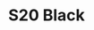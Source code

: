 ---
title: S20 Black
permalink: "/teams/black-3"
teamslug: black-3
members:
- JC Adams (Captain)
- Dewayne Alexander (QB)
- Clay Arnold
- Andrew Carr
- Brandon Conradis
- Demetrian Cook
- Chris Gillyard
- Stephen Hiebing
- Joey Kouri
- Enrique Peres
- Trey Phillips
- Jarrod Salvestrini
- Aaron Sayama
teamid: 7111
name: S20 Black
division: ''
---